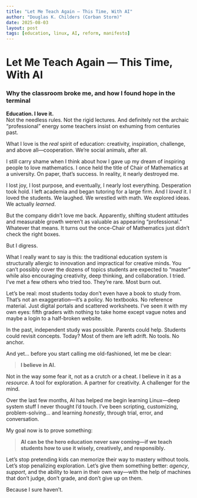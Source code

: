 ```yaml
---
title: "Let Me Teach Again — This Time, With AI"
author: "Douglas K. Childers (Corban Storm)"
date: 2025-08-03
layout: post
tags: [education, linux, AI, reform, manifesto]
---
```


# Let Me Teach Again — This Time, With AI  
### Why the classroom broke me, and how I found hope in the terminal  

**Education. I love it.**  
Not the needless rules. Not the rigid lectures. And definitely not the archaic “professional” energy some teachers insist on exhuming from centuries past.

What I love is the *real* spirit of education: creativity, inspiration, challenge, and above all—cooperation. We’re social animals, after all.

I still carry shame when I think about how I gave up my dream of inspiring people to love mathematics. I once held the title of Chair of Mathematics at a university. On paper, that’s success. In reality, it nearly destroyed me.

I lost joy, I lost purpose, and eventually, I nearly lost everything. Desperation took hold. I left academia and began tutoring for a large firm. And I *loved* it. I loved the students. We laughed. We wrestled with math. We explored ideas. We actually *learned*.

But the company didn’t love me back. Apparently, shifting student attitudes and measurable growth weren’t as valuable as appearing “professional.” Whatever that means. It turns out the once-Chair of Mathematics just didn’t check the right boxes.

But I digress.

What I really want to say is this: the traditional education system is structurally allergic to innovation and impractical for creative minds. You can’t possibly cover the dozens of topics students are expected to “master” while also encouraging creativity, deep thinking, and collaboration. I tried. I’ve met a few others who tried too. They’re rare. Most burn out.

Let’s be real: most students today don’t even have a book to study from. That’s not an exaggeration—it’s a policy. No textbooks. No reference material. Just digital portals and scattered worksheets. I’ve seen it with my own eyes: fifth graders with nothing to take home except vague notes and maybe a login to a half-broken website.

In the past, independent study was possible. Parents could help. Students could revisit concepts. Today? Most of them are left adrift. No tools. No anchor.

And yet… before you start calling me old-fashioned, let me be clear:

> **I believe in AI.**

Not in the way some fear it, not as a crutch or a cheat. I believe in it as a *resource*. A tool for exploration. A partner for creativity. A challenger for the mind.

Over the last few months, AI has helped me begin learning Linux—deep system stuff I never thought I’d touch. I’ve been scripting, customizing, problem-solving… and learning *honestly*, through trial, error, and conversation.

My goal now is to prove something:

> **AI can be the hero education never saw coming—if we teach students how to use it wisely, creatively, and responsibly.**

Let’s stop pretending kids can memorize their way to mastery without tools. Let’s stop penalizing exploration. Let’s give them something better: *agency*, *support*, and the ability to learn in their own way—with the help of machines that don’t judge, don’t grade, and don’t give up on them.

Because I sure haven’t.

